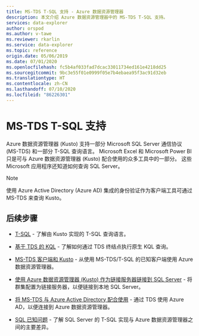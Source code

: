 ```yaml
---
title: MS-TDS T-SQL 支持 - Azure 数据资源管理器
description: 本文介绍 Azure 数据资源管理器中的 MS-TDS T-SQL 支持。
services: data-explorer
author: orspod
ms.author: v-tawe
ms.reviewer: rkarlin
ms.service: data-explorer
ms.topic: reference
origin.date: 05/06/2019
ms.date: 07/01/2020
ms.openlocfilehash: fc5b4af033fad7dcac33011734ed161e4218dd25
ms.sourcegitcommit: 9bc3e55f01e0999f05e7b4ebaea95f3ac91d32eb
ms.translationtype: HT
ms.contentlocale: zh-CN
ms.lasthandoff: 07/10/2020
ms.locfileid: "86226301"
---
```

# <a name="ms-tds-t-sql-support"></a>MS-TDS T-SQL 支持

Azure 数据资源管理器 (Kusto) 支持一部分 Microsoft SQL Server 通信协议 (MS-TDS) 和一部分 T-SQL 查询语言。 Microsoft Excel 和 Microsoft Power BI 只是可与 Azure 数据资源管理器 (Kusto) 配合使用的众多工具中的一部分。 这些 Microsoft 应用程序还知道如何查询 SQL Server。

> [!NOTE]
> 使用 Azure Active Directory (Azure AD) 集成的身份验证作为客户端工具可通过 MS-TDS 来查询 Kusto。

## <a name="next-steps"></a>后续步骤

* [T-SQL](./t-sql.md) - 了解由 Kusto 实现的 T-SQL 查询语言。 

* [基于 TDS 的 KQL](./tdskql.md) - 了解如何通过 TDS 终结点执行原生 KQL 查询。

* [MS-TDS 客户端和 Kusto](./clients.md) - 从使用 MS-TDS/T-SQL 的已知客户端使用 Azure 数据资源管理器。

* [使用 Azure 数据资源管理器 (Kusto) 作为链接服务器链接到 SQL Server](./linkedserver.md) - 将群集配置为链接服务器，以便链接到本地 SQL Server。 

* [将 MS-TDS 与 Azure Active Directory 配合使用](./aad.md) - 通过 TDS 使用 Azure AD，以便连接到 Azure 数据资源管理器。

* [SQL 已知问题](./sqlknownissues.md) - 了解 SQL Server 的 T-SQL 实现与 Azure 数据资源管理器之间的主要差异。
